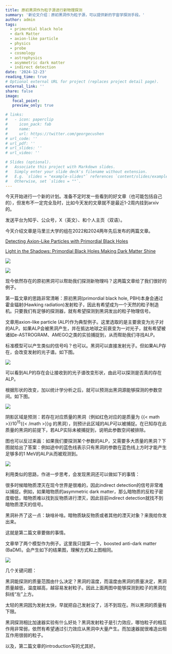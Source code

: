 ```yaml
---
title: 原初黑洞作为粒子源进行新物理探测
summary: '新论文介绍：原初黑洞作为粒子源，可以提供新的宇宙学探测手段。'
author: admin
tags:
  - primordial black hole
  - dark Matter
  - axion-like particle
  - physics
  - probe
  - cosmology
  - astrophysics
  - asymmetric dark matter
  - indirect detection
date: '2024-12-23'
reading_time: true
# Optional external URL for project (replaces project detail page).
external_link: ''
share: false
image:
   focal_point:
   preview_only: true

# links:
#   - icon: paperclip
#     icon_pack: fab
#     name: 
#     url: https://twitter.com/georgecushen
# url_code: ''
# url_pdf: ''
# url_slides: ''
# url_video: ''

# Slides (optional).
#   Associate this project with Markdown slides.
#   Simply enter your slide deck's filename without extension.
#   E.g. `slides = "example-slides"` references `content/slides/example-slides.md`.
#   Otherwise, set `slides = ""`.
---
```


今天开始进行一个新的计划。准备不定时发一些看到的好文章（也可能包括自己的），但发布不一定完全及时，比如今天发的文章就不是最近1-2周内挂到arxiv的。

发送平台为知乎、公众号，X（英文）、和个人主页（双语）。

今天介绍文章是马里兰大学的组在2022和2024两年先后发布的两篇文章。

[Detecting Axion-Like Particles with Primordial Black Holes](http://arxiv.org/abs/2212.11980)

[Light in the Shadows: Primordial Black Holes Making Dark Matter Shine](http://arxiv.org/abs/2409.13811)

![](./featured.png)

![](./image/2.png)

现今依然存在的原初黑洞可以帮助我们探测新物理吗？这两篇文章给了我们很好的例子。

第一篇文章的思路非常清晰：原初黑洞(primordial black hole, PBH)本身会通过霍金辐射(Hawking radiation)发射粒子，因此有希望成为一个天然的粒子制造机。只要我们有足够的探测器，就有希望探测到黑洞发出的粒子物理信号。

文章用axion-like particle (ALP)作为典型例子。这里选取的是主要衰变为光子对的ALP。如果ALP会被黑洞产生，并在抵达地球之前衰变为一对光子，就有希望被诸如e-ASTROGRAM、AMEGO之类的实验捕捉到，从而帮助我们寻找ALP。

标准模型可以产生类似的信号吗？也可以。黑洞可以直接发射光子。但如果ALP存在，会改变发射的光子谱。如下图。

![](./image/3.png)

可以看到ALP的存在会让接收到的光子谱改变形状，由此可以探测是否真的存在ALP。

根据形状的改变，加以统计学分析之后，就可以预测出黑洞源能够探测的参数空间。如下图。

![](./image/4.png)

阴影区域是预测：若存在对应质量的黑洞（例如红色对应的是质量为 {{< math >}}$10^{15}${{< /math >}}g 的黑洞），则预计此区域的ALP可以被捕捉。在已知存在此质量的黑洞的前提下，若ALP实际未被捕捉到，说明此参数空间被排除。

图也可以反过来画：如果我们要探测某个参数的ALP，又需要多大质量的黑洞？下图就给出了答案：例如途中的蓝色线表示只有黑洞的参数在蓝色线上方时才能产生足够多的1 MeV的ALP从而被观测到。

![](./image/5.png)

利用类似的思路，作进一步思考，会发现黑洞还可以做如下的事情：

很多时候暗物质湮灭在现今世界是很难的，因此indirect detection的信号非常难以捕捉。例如，如果暗物质的asymmetric dark matter，那么暗物质的反粒子密度极低，暗物质难以找到反物质进行湮灭，因此目前indirect detection就找不到暗物质湮灭的信号。

黑洞补齐了这一点：缺啥补啥。暗物质缺反物质或者其他的湮灭对象？来我给你发出来。

这就是第二篇文章要做的事情。

文章举了两个模型作为例子。这里我只提第一个，boosted anti-dark matter (BaDM)。会产生如下的结果图，理解方式和上图相同。

![](./image/6.png)

几个关键问题：

黑洞能探测的质量范围由什么决定？黑洞的温度，而温度由黑洞的质量决定，黑洞质量越低，温度越高，越容易发射粒子。因此上面两图中能够探测到粒子的黑洞在斜线“左”上方。

太轻的黑洞因为发射太快，早就把自己发射没了，活不到现在。所以黑洞的质量有下限。

黑洞探测相比加速器实验有什么好处？黑洞发射粒子是引力效应，哪怕粒子的相互作用非常弱，依然有希望通过引力效应从黑洞中大量产生。而加速器就很难造出相互作用很弱的粒子。

以及，第二篇文章的introduction写的尤其好。